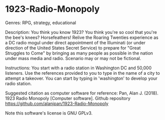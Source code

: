 # 1923-Radio-Monopoly
Genres: RPG, strategy, educational

Description: You think you know 1923? You think you're so cool that you're the bee's knees?
Horsefeathers! Relive the Roaring Twenties experience as a DC radio mogul under direct
appointment of the Illuminati (or under direction of the United States Secret Service) to
prepare for "Great Struggles to Come" by bringing as many people as possible in the nation
under mass media and radio. Scenario may or may not be fictional.

Instructions: You start with a radio station in Washington DC and 50,000 listeners.
Use the references provided to you to type in the name of a city to attempt a takeover.
You can start by typing in 'washington' to develop your radio station.

Suggested citation as computer software for reference:
Pan, Alan J. (2018). 1923 Radio Monopoly [Computer software]. Github repository <https://github.com/alanjpan/1923-Radio-Monopoly>

Note this software's license is GNU GPLv3.
